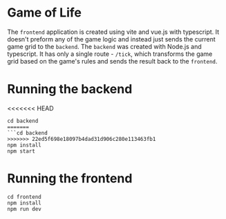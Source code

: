# Game of Life

The `frontend` application is created using vite and vue.js with typescript. It doesn't preform any of the game logic and instead just sends the current game grid to the `backend`. The `backend` was created with Node.js and typescript. It has only a single route - `/tick`, which transforms the game grid based on the game's rules and sends the result back to the `frontend`.

# Running the backend

<<<<<<< HEAD
```
cd backend
=======
```cd backend
>>>>>>> 22ed5f698e18097b4dad31d906c280e113463fb1
npm install
npm start
```

# Running the frontend

```
cd frontend
npm install
npm run dev
```
